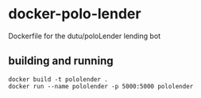 # docker-polo-lender
Dockerfile for the dutu/poloLender lending bot

## building and running

```
docker build -t pololender .
docker run --name pololender -p 5000:5000 pololender
```

